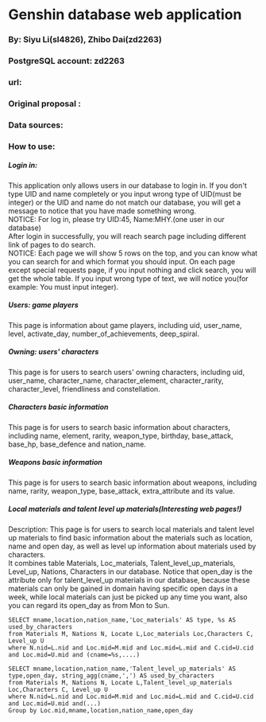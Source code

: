  Genshin database web application
 ==================================================
 ### By: Siyu Li(sl4826), Zhibo Dai(zd2263)
 ### PostgreSQL account: zd2263
 ### url: 
 
 ### Original proposal :
 
 ### Data sources:
 
 
 
 
 
 ### How to use:
 ##### Login in:
 This application only allows users in our database to login in. If you don't type UID and name completely or you input wrong type of UID(must be integer) or the UID and name do not match our database, you will get a message to notice that you have made something wrong. </br>
 NOTICE: For log in, please try UID:45, Name:MHY.(one user in our database)</br>
 After login in successfully, you will reach search page including different link of pages to do search. </br>
 NOTICE: Each page we will show 5 rows on the top, and you can know what you can search for and which format you should input. On each page except special requests page, if you input nothing and click search, you will get the whole table. If you input wrong type of text, we will notice you(for example: You must input integer).
 ##### Users: game players
 This page is information about game players, including uid, user_name, level, activate_day, number_of_achievements, deep_spiral.  
 ##### Owning: users' characters
 This page is for users to search users' owning characters, including uid, user_name, character_name, character_element, character_rarity, character_level, friendliness and constellation.
 ##### Characters basic information
 This page is for users to search basic information about characters, including name, element, rarity, weapon_type, birthday, base_attack, base_hp, base_defence and nation_name. 
 ##### Weapons basic information
 This page is for users to search basic information about weapons, including name, rarity, weapon_type, base_attack, extra_attribute and its value. 
 ##### Local materials and talent level up materials(Interesting web pages!)
 Description: This page is for users to search local materials and talent level up materials to find basic information about the materials such as location, name and open day, as well as level up information about materials used by characters. </br>
 It combines table Materials, Loc_materials, Talent_level_up_materials, Level_up, Nations, Characters in our database. Notice that open_day is the attribute only for talent_level_up materials in our database, because these materials can only be gained in domain having specific open days in a week, while local materials can just be picked up any time you want, also you can regard its open_day as from Mon to Sun. 
 
 ```
 SELECT mname,location,nation_name,'Loc_materials' AS type, %s AS used_by_characters
 from Materials M, Nations N, Locate L,Loc_materials Loc,Characters C, Level_up U
 where N.nid=L.nid and Loc.mid=M.mid and Loc.mid=L.mid and C.cid=U.cid and Loc.mid=U.mid and (cname=%s,....)
 ```
 
 ```
 SELECT mname,location,nation_name,'Talent_level_up_materials' AS type,open_day, string_agg(cname,',') AS used_by_characters
 from Materials M, Nations N, Locate L,Talent_level_up_materials Loc,Characters C, Level_up U 
 where N.nid=L.nid and Loc.mid=M.mid and Loc.mid=L.mid and C.cid=U.cid and Loc.mid=U.mid and(...)
 Group by Loc.mid,mname,location,nation_name,open_day 
 ```

